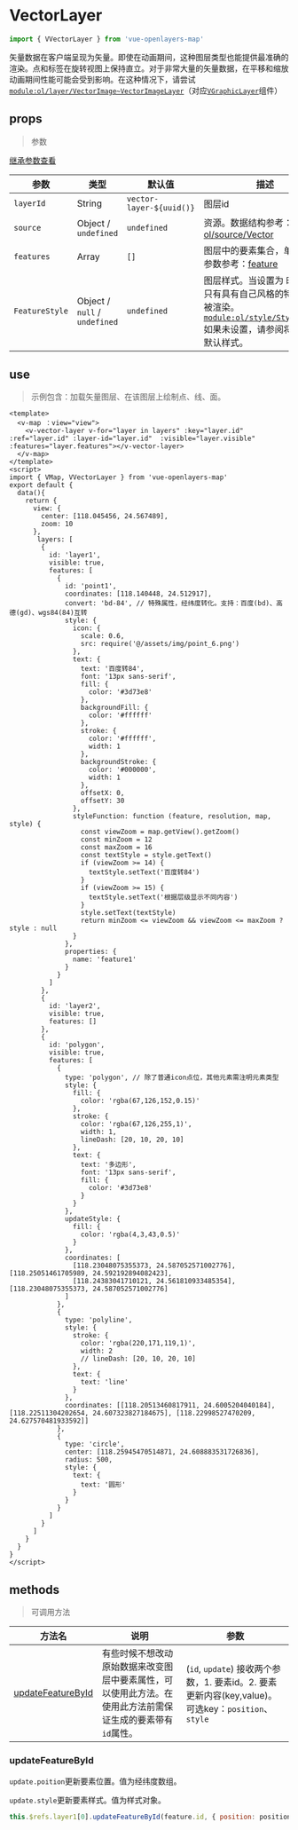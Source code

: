 # VectorLayer

```javascript
import { VVectorLayer } from 'vue-openlayers-map'
```

矢量数据在客户端呈现为矢量。即使在动画期间，这种图层类型也能提供最准确的渲染。点和标签在旋转视图上保持直立。对于非常大量的矢量数据，在平移和缩放动画期间性能可能会受到影响。在这种情况下，请尝试[`module:ol/layer/VectorImage~VectorImageLayer`](https://openlayers.org/en/latest/apidoc/module-ol_layer_VectorImage-VectorImageLayer.html)（对应[`VGraphicLayer`](GRAPHICLAYER.md)组件）

## props

> 参数

[继承参数查看](LAYER_PROPS.md)

| 参数           | 类型                          | 默认值                   | 描述                                                         |
| -------------- | ----------------------------- | ------------------------ | ------------------------------------------------------------ |
| `layerId`      | String                        | `vector-layer-${uuid()}` | 图层id                                                       |
| `source`       | Object / `undefined`          | `undefined`              | 资源。数据结构参考：[ol/source/Vector](https://openlayers.org/en/latest/apidoc/module-ol_source_Vector.html) |
| `features`     | Array                         | `[]`                     | 图层中的要素集合，单个要素参数参考：[feature](FEATURE.md)    |
| `FeatureStyle` | Object / `null` / `undefined` | `undefined`              | 图层样式。当设置为 时`null`，只有具有自己风格的特征才会被渲染。[`module:ol/style/Style~Style`](https://openlayers.org/en/latest/apidoc/module-ol_style_Style-Style.html)如果未设置，请参阅将使用的默认样式。 |

## use

> 示例包含：加载矢量图层、在该图层上绘制点、线、面。

```vue
<template>
  <v-map ：view="view">
    <v-vector-layer v-for="layer in layers" :key="layer.id" :ref="layer.id" :layer-id="layer.id"  :visible="layer.visible" :features="layer.features"></v-vector-layer>
  </v-map>
</template>
<script>
import { VMap, VVectorLayer } from 'vue-openlayers-map'
export default {
  data(){
    return {
      view: {
        center: [118.045456, 24.567489],
        zoom: 10
      },
       layers: [
        {
          id: 'layer1',
          visible: true,
          features: [
            {
              id: 'point1',
              coordinates: [118.140448, 24.512917],
              convert: 'bd-84', // 特殊属性，经纬度转化。支持：百度(bd)、高德(gd)、wgs84(84)互转
              style: {
                icon: {
                  scale: 0.6,
                  src: require('@/assets/img/point_6.png')
                },
                text: {
                  text: '百度转84',
                  font: '13px sans-serif',
                  fill: {
                    color: '#3d73e8'
                  },
                  backgroundFill: {
                    color: '#ffffff'
                  },
                  stroke: {
                    color: '#ffffff',
                    width: 1
                  },
                  backgroundStroke: {
                    color: '#000000',
                    width: 1
                  },
                  offsetX: 0,
                  offsetY: 30
                },
                styleFunction: function (feature, resolution, map, style) {
                  const viewZoom = map.getView().getZoom()
                  const minZoom = 12
                  const maxZoom = 16
                  const textStyle = style.getText()
                  if (viewZoom >= 14) {
                    textStyle.setText('百度转84')
                  }
                  if (viewZoom >= 15) {
                    textStyle.setText('根据层级显示不同内容')
                  }
                  style.setText(textStyle)
                  return minZoom <= viewZoom && viewZoom <= maxZoom ? style : null
                }
              },
              properties: {
                name: 'feature1'
              }
            }
          ]
        },
        {
          id: 'layer2',
          visible: true,
          features: []
        },
        {
          id: 'polygon',
          visible: true,
          features: [
            {
              type: 'polygon', // 除了普通icon点位，其他元素需注明元素类型
              style: {
                fill: {
                  color: 'rgba(67,126,152,0.15)'
                },
                stroke: {
                  color: 'rgba(67,126,255,1)',
                  width: 1,
                  lineDash: [20, 10, 20, 10]
                },
                text: {
                  text: '多边形',
                  font: '13px sans-serif',
                  fill: {
                    color: '#3d73e8'
                  }
                }
              },
              updateStyle: {
                fill: {
                  color: 'rgba(4,3,43,0.5)'
                }
              },
              coordinates: [
                [118.23048075355373, 24.587052571002776], [118.25051461705989, 24.592192894082423],
                [118.24383041710121, 24.561810933485354], [118.23048075355373, 24.587052571002776]
              ]
            },
            {
              type: 'polyline',
              style: {
                stroke: {
                  color: 'rgba(220,171,119,1)',
                  width: 2
                  // lineDash: [20, 10, 20, 10]
                },
                text: {
                  text: 'line'
                }
              },
              coordinates: [[118.20513460817911, 24.6005204040184], [118.22511304202654, 24.607323827184675], [118.22998527470209, 24.627570481933592]]
            },
            {
              type: 'circle',
              center: [118.25945470514871, 24.608883531726836],
              radius: 500,
              style: {
                text: {
                  text: '圆形'
                }
              }
            }
          ]
        }
      ]
    }
  }
}
</script>	
```

## methods

> 可调用方法

| 方法名                                  | 说明                                                         | 参数                                                         |
| --------------------------------------- | ------------------------------------------------------------ | ------------------------------------------------------------ |
| [updateFeatureById](#updateFeatureByid) | 有些时候不想改动原始数据来改变图层中要素属性，可以使用此方法。在使用此方法前需保证生成的要素带有`id`属性。 | (`id`, `update`) 接收两个参数，1. 要素id。2. 要素更新内容(key,value)。可选key：`position`、`style` |

### updateFeatureById

`update.poition`更新要素位置。值为经纬度数组。

`update.style`更新要素样式。值为样式对象。

```javascript
this.$refs.layer1[0].updateFeatureById(feature.id, { position: position })
```
